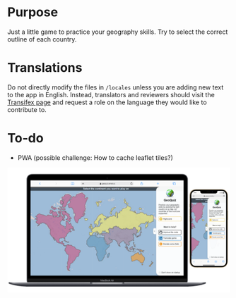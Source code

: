 # Purpose
Just a little game to practice your geography skills. Try to select the correct outline of each country.

# Translations
Do not directly modify the files in `/locales` unless you are adding new text to the app in English. Instead, translators and reviewers should visit the [Transifex page](https://www.transifex.com/renes-open-source-projects/geoquiz) and request a role on the language they would like to contribute to.

# To-do
- PWA (possible challenge: How to cache leaflet tiles?)

![Picture of App][screenshot]

[screenshot]: img/multi-devices.png "Picture of the App"